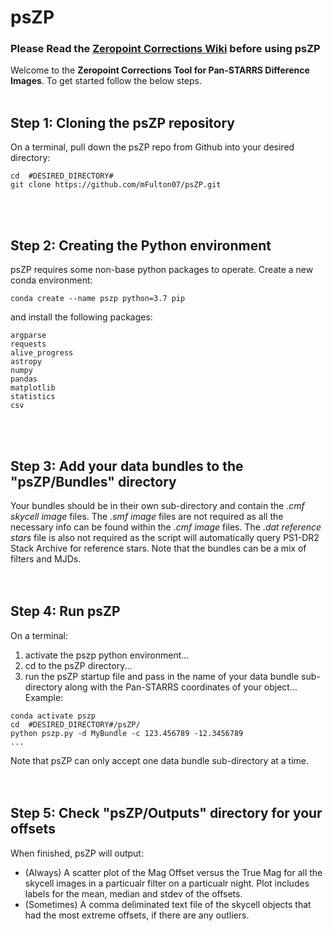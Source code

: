 # psZP
### Please Read the [Zeropoint Corrections Wiki](https://psweb.mp.qub.ac.uk/psat-lv-wiki/index.php/Zeropoint_Corrections_for_Pan-STARRS_difference_images) before using psZP <br />

Welcome to the **Zeropoint Corrections Tool for Pan-STARRS Difference Images**. To get started follow the below steps.<br /><br />

## Step 1: Cloning the psZP repository
On a terminal, pull down the psZP repo from Github into your desired directory:
```
cd  #DESIRED_DIRECTORY#
git clone https://github.com/mFulton07/psZP.git
```
<br /><br />
## Step 2: Creating the Python environment
psZP requires some non-base python packages to operate.
Create a new conda environment:
```
conda create --name pszp python=3.7 pip
```
and install the following packages:
```
argparse
requests
alive_progress
astropy
numpy
pandas
matplotlib 
statistics
csv
```
<br /><br />
## Step 3: Add your data bundles to the "psZP/Bundles" directory
Your bundles should be in their own sub-directory and contain the _.cmf skycell image_ files. The _.smf image_ files are not required as all the necessary info can be found within the _.cmf image_ files. The _.dat reference stars_ file is also not required as the script will automatically query PS1-DR2 Stack Archive for reference stars. Note that the bundles can be a mix of filters and MJDs.
<br /><br /><br />
## Step 4: Run psZP
On a terminal:
1. activate the pszp python environment...
2. cd to the psZP directory...
3. run the psZP startup file and pass in the name of your data bundle sub-directory along with the Pan-STARRS coordinates of your object...
Example:
```
conda activate pszp
cd  #DESIRED_DIRECTORY#/psZP/
python pszp.py -d MyBundle -c 123.456789 -12.3456789
...
```
Note that psZP can only accept one data bundle sub-directory at a time.
<br /><br /><br />
## Step 5: Check "psZP/Outputs" directory for your offsets
When finished, psZP will output:
* (Always) A scatter plot of the Mag Offset versus the True Mag for all the skycell images in a particualr filter on a particualr night. Plot includes labels for the mean, median and stdev of the offsets.
* (Sometimes) A comma deliminated text file of the skycell objects that had the most extreme offsets, if there are any outliers.
